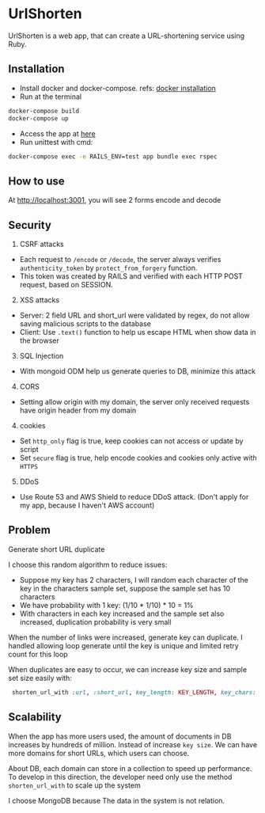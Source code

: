 # UrlShorten

UrlShorten is a web app, that can create a URL-shortening service using Ruby.

## Installation

* Install docker and docker-compose. refs: [docker installation](https://docs.docker.com/compose/)
* Run at the terminal
```bash
docker-compose build
docker-compose up
```
* Access the app at [here](http://localhost:3001)
* Run unittest with cmd:
```bash
docker-compose exec -e RAILS_ENV=test app bundle exec rspec
```

## How to use

At [http://localhost:3001](http://localhost:3001), you will see 2 forms encode and decode

## Security

1. CSRF attacks

* Each request to `/encode` or `/decode`, the server always verifies `authenticity_token` by `protect_from_forgery` function.
* This token was created by RAILS and verified with each HTTP POST request, based on SESSION.

2. XSS attacks

* Server: 2 field URL and short_url were validated by regex, do not allow saving malicious scripts to the database
* Client: Use `.text()` function to help us escape HTML when show data in the browser

3. SQL Injection

* With mongoid ODM help us generate queries to DB, minimize this attack

4. CORS

* Setting allow origin with my domain, the server only received requests have origin header from my domain

4. cookies

* Set `http_only` flag is true, keep cookies can not access or update by script
* Set `secure` flag is true, help encode cookies and cookies only active with `HTTPS`

5. DDoS

* Use Route 53 and AWS Shield to reduce DDoS attack. (Don't apply for my app, because I haven't AWS account)

## Problem

Generate short URL duplicate

I choose this random algorithm to reduce issues:
* Suppose my key has 2 characters, I will random each character of the key in the characters sample set, suppose the sample set has 10 characters
* We have probability with 1 key: (1/10 * 1/10) * 10 = 1%
* With characters in each key increased and the sample set also increased, duplication probability is very small

When the number of links were increased, generate key can duplicate. I handled allowing loop generate until the key is unique and limited retry count for this loop

When duplicates are easy to occur, we can increase key size and sample set size easily with:
```ruby
 shorten_url_with :url, :short_url, key_length: KEY_LENGTH, key_chars: SAMPLE_SET
```

## Scalability

When the app has more users used, the amount of documents in DB increases by hundreds of million. Instead of increase `key size`. We can have more domains for short URLs, which users can choose.

About DB, each domain can store in a collection to speed up performance. To develop in this direction, the developer need only use the method `shorten_url_with` to scale up the system

I choose MongoDB because The data in the system is not relation.
